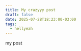 ```yaml
---
title: My crazyyy post
draft: false
date: 2025-07-28T18:23:00-03:00
tags:
  - hellyeah
---
```

my post
